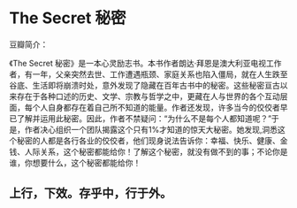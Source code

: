 # The Secret 秘密

豆瓣简介：

《The Secret 秘密》是一本心灵励志书。本书作者朗达·拜恩是澳大利亚电视工作者，有一年，父亲突然去世、工作遭遇瓶颈、家庭关系也陷入僵局，就在人生跌至谷底、生活即将崩溃时处，意外发现了隐藏在百年古书中的秘密。这些秘密亘古以来存在于各种口述的历史、文学、宗教与哲学之中，更藏在人与世界的各个互动层面，每个人自身都存在着自己所不知道的能量。作者还发现，许多当今的佼佼者早已了解并运用此秘密。因此，作者不禁疑问：“为什么不是每个人都知道呢？”于是，作者决心组织一个团队揭露这个只有1%才知道的惊天大秘密。她发现,洞悉这个秘密的人都是各行各业的佼佼者，他们现身说法告诉你：幸福、快乐、健康、金钱、人际关系，这个秘密都能给你！了解这个秘密，就没有做不到的事；不论你是谁，你想要什么，这个秘密都能给你！



## 上行，下效。存乎中，行于外。